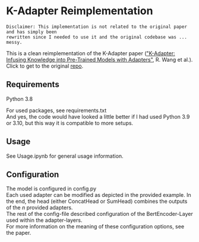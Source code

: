 # K-Adapter Reimplementation

```
Disclaimer: This implementation is not related to the original paper and has simply been
rewritten since I needed to use it and the original codebase was ... messy.
```

This is a clean reimplementation of the K-Adapter paper (["K-Adapter: Infusing Knowledge into Pre-Trained Models with Adapters"](https://arxiv.org/abs/2002.01808), R. Wang et al.).
Click to get to the original [repo](https://github.com/microsoft/K-Adapter).

## Requirements

Python 3.8

For used packages, see requirements.txt \
And yes, the code would have looked a little better if I had used Python 3.9 or 3.10, but this way it is compatible to more setups.

## Usage

See Usage.ipynb for general usage information.

## Configuration

The model is configured in config.py \
Each used adapter can be modified as depicted in the provided example.
In the end, the head (either ConcatHead or SumHead) combines the outputs of the $n$ provided adapters. \
The rest of the config-file described configuration of the BertEncoder-Layer used within the adapter-layers. \
For more information on the meaning of these configuration options, see the paper.
